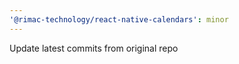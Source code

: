 ```yaml
---
'@rimac-technology/react-native-calendars': minor
---
```


Update latest commits from original repo
